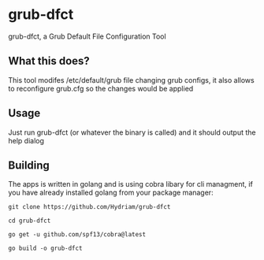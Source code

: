 # grub-dfct
grub-dfct, a Grub Default File Configuration Tool

## What this does?
This tool modifes /etc/default/grub file changing grub configs, it also allows to reconfigure grub.cfg so the changes would be applied
## Usage
Just run grub-dfct (or whatever the binary is called) and it should output the help dialog
## Building
The apps is written in golang and is using cobra libary for cli managment, if you have already installed golang from your package manager:
```
git clone https://github.com/Hydriam/grub-dfct

cd grub-dfct

go get -u github.com/spf13/cobra@latest

go build -o grub-dfct
```